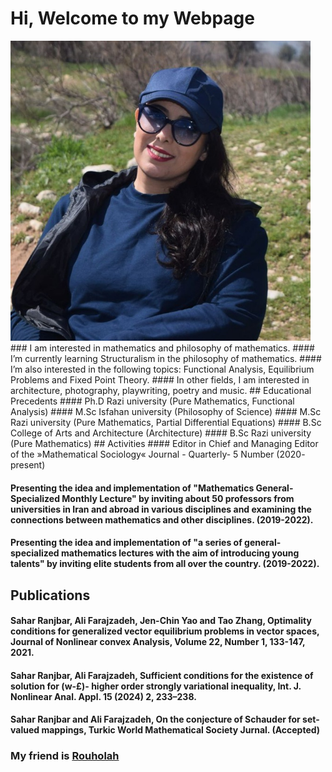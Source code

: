 # Hi, Welcome to my Webpage
<img src="Sahar.jpg" width="480">
### I am interested in mathematics and philosophy of mathematics.
#### I’m currently learning Structuralism in the philosophy of mathematics.
#### I’m also interested in the following topics: Functional Analysis, Equilibrium Problems and Fixed Point Theory.  
#### In other fields, I am interested in architecture, photography, playwriting, poetry and music.
## Educational Precedents
#### Ph.D Razi university (Pure Mathematics, Functional Analysis) 
#### M.Sc Isfahan university (Philosophy of Science) 
#### M.Sc Razi university (Pure Mathematics, Partial Differential Equations) 
#### B.Sc College of Arts and Architecture (Architecture) 
#### B.Sc Razi university (Pure Mathematics) 
## Activities
#### Editor in Chief and Managing Editor of the »Mathematical Sociology« Journal - Quarterly-  5 Number (2020- present)

#### Presenting the idea and implementation of "Mathematics General-Specialized Monthly Lecture" by inviting about 50 professors from universities in Iran and abroad in various disciplines and examining the connections between mathematics and other disciplines. (2019-2022).

#### Presenting the idea and implementation of "a series of general-specialized mathematics lectures with the aim of introducing young talents" by inviting elite students from all over the country. (2019-2022).

## Publications
#### Sahar Ranjbar, Ali Farajzadeh, Jen-Chin Yao and Tao Zhang, Optimality conditions for generalized vector equilibrium problems in vector spaces, Journal of Nonlinear convex Analysis, Volume 22, Number 1, 133-147, 2021.
#### Sahar Ranjbar, Ali Farajzadeh, Sufficient conditions for the existence of solution for (w-£)- higher order strongly variational inequality, Int. J. Nonlinear Anal. Appl. 15 (2024) 2, 233–238.
#### Sahar Ranjbar and Ali Farajzadeh, On the conjecture of Schauder for set-valued mappings, Turkic World Mathematical Society Jurnal. (Accepted)


### My friend is [Rouholah](http://rhoseininaveh.github.io)


